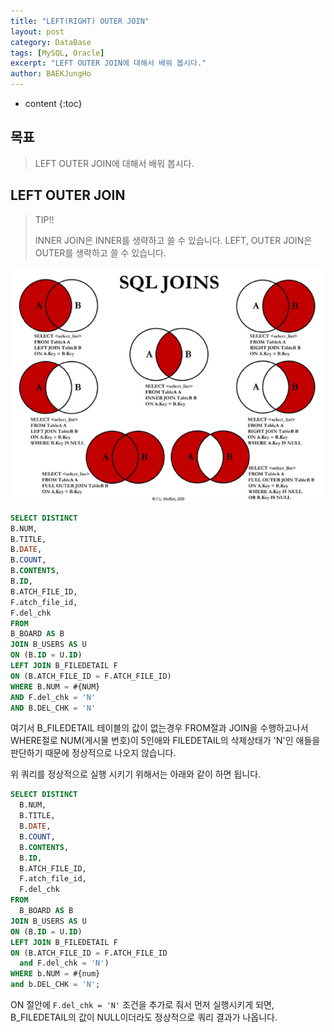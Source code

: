 ```yaml
---
title: "LEFT(RIGHT) OUTER JOIN"
layout: post
category: DataBase
tags: [MySQL, Oracle]
excerpt: "LEFT OUTER JOIN에 대해서 배워 봅시다."
author: BAEKJungHo
---
```


* content
{:toc}

## 목표

  > LEFT OUTER JOIN에 대해서 배워 봅시다.

## LEFT OUTER JOIN

  > TIP!!
  >
  > INNER JOIN은 INNER를 생략하고 쓸 수 있습니다. LEFT, OUTER JOIN은 OUTER를 생략하고 쓸 수 있습니다.

  ![join](/images/posts/201904/join.jpg)

  ```sql
SELECT DISTINCT
  B.NUM,
  B.TITLE,
  B.DATE,
  B.COUNT,
  B.CONTENTS,
  B.ID,
  B.ATCH_FILE_ID,
  F.atch_file_id,
  F.del_chk
FROM
  B_BOARD AS B
JOIN B_USERS AS U
ON (B.ID = U.ID)
LEFT JOIN B_FILEDETAIL F
ON (B.ATCH_FILE_ID = F.ATCH_FILE_ID)
WHERE B.NUM = #{NUM}
AND F.del_chk = 'N'
AND B.DEL_CHK = 'N'
  ```

  여기서 B_FILEDETAIL 테이블의 값이 없는경우 FROM절과 JOIN을 수행하고나서  WHERE절로 NUM(게시물 번호)이 5인애와 FILEDETAIL의 삭제상태가 'N'인 애들을 판단하기 때문에 정상적으로 나오지 않습니다.

  위 쿼리를 정상적으로 실행 시키기 위해서는 아래와 같이 하면 됩니다.

  ```sql
  SELECT DISTINCT
    B.NUM,
    B.TITLE,
    B.DATE,
    B.COUNT,
    B.CONTENTS,
    B.ID,
    B.ATCH_FILE_ID,
    F.atch_file_id,
    F.del_chk
  FROM
    B_BOARD AS B
  JOIN B_USERS AS U
  ON (B.ID = U.ID)
  LEFT JOIN B_FILEDETAIL F
  ON (B.ATCH_FILE_ID = F.ATCH_FILE_ID
    and F.del_chk = 'N')
  WHERE b.NUM = #{num}
  and b.DEL_CHK = 'N';
  ```

  ON 절안에 `F.del_chk = 'N'` 조건을 추가로 줘서 먼저 실행시키게 되면, B_FILEDETAIL의 값이 NULL이더라도
  정상적으로 쿼리 결과가 나옵니다.
